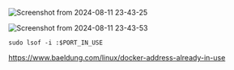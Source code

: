 ![Screenshot from 2024-08-11 23-43-25](https://github.com/user-attachments/assets/603b7671-3b14-414c-b927-50e36284b52f)

![Screenshot from 2024-08-11 23-43-53](https://github.com/user-attachments/assets/ea51f96e-ada3-4416-a99d-67f6e23c65cd)

`sudo lsof -i :$PORT_IN_USE`

https://www.baeldung.com/linux/docker-address-already-in-use

